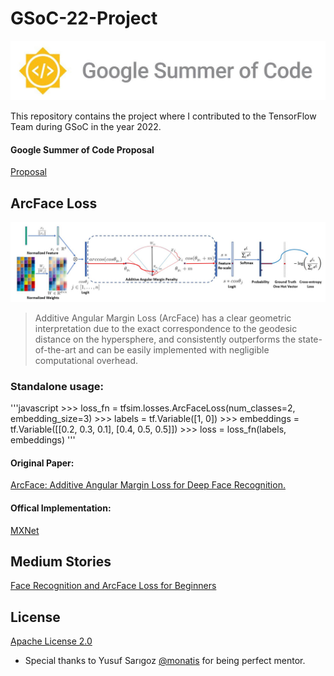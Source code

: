 # GSoC-22-Project
![](https://github.com/aylinaydincs/GSoC-22-Project/blob/main/Photos/GSOC.jpg)


This repository contains the project where I contributed to the TensorFlow Team during GSoC in the year 2022.
#### Google Summer of Code Proposal
[Proposal](https://github.com/aylinaydincs/GSoC-22-Project/blob/main/Proposal/proposal.pdf)


## ArcFace Loss
![](https://github.com/aylinaydincs/GSoC-22-Project/blob/main/Photos/architecture.jpg)

>Additive Angular Margin Loss (ArcFace) has a clear geometric interpretation due to the exact correspondence to the geodesic distance on the hypersphere, and consistently outperforms the state-of-the-art and can be easily implemented with negligible computational overhead.


### Standalone usage:
'''javascript
                >>> loss_fn = tfsim.losses.ArcFaceLoss(num_classes=2, embedding_size=3)
                >>> labels = tf.Variable([1, 0])
                >>> embeddings = tf.Variable([[0.2, 0.3, 0.1], [0.4, 0.5, 0.5]])
                >>> loss = loss_fn(labels, embeddings)
'''

#### Original Paper:
[ArcFace: Additive Angular Margin Loss for Deep Face Recognition.](https://arxiv.org/abs/1801.07698v3)

#### Offical Implementation: 
[MXNet](https://github.com/deepinsight/insightface)

## Medium Stories
[Face Recognition and ArcFace Loss for Beginners](https://medium.com/@aylin.aydin/face-recognition-and-arcface-loss-for-beginners-cdfddbf7e88)

## License
[Apache License 2.0](https://www.apache.org/licenses/LICENSE-2.0)

- Special thanks to Yusuf Sarıgoz [@monatis](https://github.com/monatis) for being perfect mentor.

